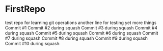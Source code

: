 # FirstRepo
test repo for learning git operations
another line for testing
yet more things
Commit #1
Commit #2 during squash
Commit #3 during squash
Commit #4 during squash
Commit #5 during squash
Commit #6 during squash
Commit #7 during squash
Commit #8 during squash
Commit #9 during squash
Commit #10 during squash
